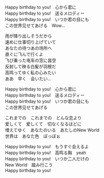 Happy birthday to you!　心から君に  
Happy birthday to you!　送るメロディー  
Happy birthday to you!　いつか君の目にも  
この世界见せてあげる　Wow...

雨が降り出しそうだから  
速めに仕事切り上げていて  
あなたの待つあの场所へ  
直ぐに飞んで行くよ  
飞び乗った电车の窓に昙空  
反射して映る白髪が羽根だ  
高鸣ってゆく私の心みたい  
ああ　早く　会いたい…

Happy birthday to you!　心から君に  
Happy birthday to you!　送るメロディー  
Happy birthday to you!　いつか君の目にも  
この世界见せてあげる

これまでの　これまでの　どんな恋より  
爱しくて　爱しくて　切なくなるほどに  
増えてゆく　あなたのいる　あたしのNew World  
世界は　あなた色　ぼっぼぉ

Happy birthday to you!　もうすぐ会えるよ  
Happy birthday to you!　高鸣る胸　yeah  
Happy birthday to you!　いつか二人だけの  
New World　踏み行こう  
Happy birthday to you!